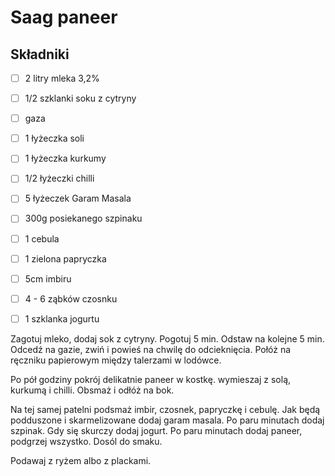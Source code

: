 # Saag paneer

## Składniki

* [ ] 2 litry mleka 3,2%
* [ ] 1/2 szklanki soku z cytryny
* [ ] gaza

* [ ] 1 łyżeczka soli
* [ ] 1 łyżeczka kurkumy
* [ ] 1/2 łyżeczki chilli
* [ ] 5 łyżeczek Garam Masala
* [ ] 300g posiekanego szpinaku
* [ ] 1 cebula
* [ ] 1 zielona papryczka
* [ ] 5cm imbiru
* [ ] 4 - 6 ząbków czosnku
* [ ] 1 szklanka jogurtu

Zagotuj mleko, dodaj sok z cytryny. Pogotuj 5 min. Odstaw na kolejne 5 min. Odcedź na gazie, zwiń i powieś na chwilę do odcieknięcia.
Połóż na ręczniku papierowym między talerzami w lodówce.

Po pół godziny pokrój delikatnie paneer w kostkę. wymieszaj z solą, kurkumą i chilli. Obsmaż i odłóż na bok.

Na tej samej patelni podsmaż imbir, czosnek, papryczkę i cebulę. Jak będą podduszone i skarmelizowane dodaj garam masala. Po paru minutach dodaj szpinak.
Gdy się skurczy dodaj jogurt. Po paru minutach dodaj paneer, podgrzej wszystko. Dosól do smaku.

Podawaj z ryżem albo z plackami.